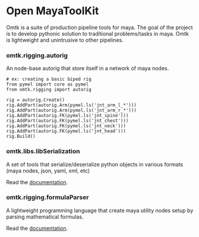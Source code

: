 # Open MayaToolKit

Omtk is a suite of production pipeline tools for maya.
The goal of the project is to develop pythonic solution to traditional problems/tasks in maya.
Omtk is lightweight and unintrusive to other pipelines.

### omtk.rigging.autorig
An node-base autorig that store itself in a network of maya nodes.
```
# ex: creating a basic biped rig
from pymel import core as pymel
from omtk.rigging import autorig

rig = autorig.Create()
rig.AddPart(autorig.Arm(pymel.ls('jnt_arm_l_*')))
rig.AddPart(autorig.Arm(pymel.ls('jnt_arm_r_*')))
rig.AddPart(autorig.FK(pymel.ls('jnt_spine')))
rig.AddPart(autorig.FK(pymel.ls('jnt_chest')))
rig.AddPart(autorig.FK(pymel.ls('jnt_neck')))
rig.AddPart(autorig.FK(pymel.ls('jnt_head')))
rig.Build()
```
### omtk.libs.libSerialization
A set of tools that serialize/deserialize python objects in various formats (maya nodes, json, yaml, xml, etc)

Read the [documentation](http://github.com/renaudll/omtk/wiki/libSerialization).

### omtk.rigging.formulaParser
A lightweight programming language that create maya utility nodes setup by parsing mathematical formulas.

Read the [documentation](http://github.com/renaudll/omtk/wiki/libFormula).

